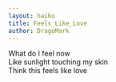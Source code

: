 ```yaml
---
layout: haiku
title: Feels_Like_Love
author: DragoMark
---
```


What do I feel now<br>
Like sunlight touching my skin<br>
Think this feels like love<br>
